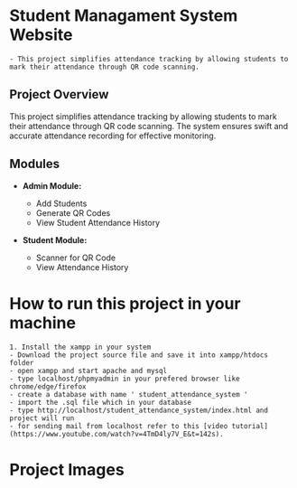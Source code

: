 # Student Managament System Website
    - This project simplifies attendance tracking by allowing students to mark their attendance through QR code scanning. 


## Project Overview

This project simplifies attendance tracking by allowing students to mark their attendance through QR code scanning. The system ensures swift and accurate attendance recording for effective monitoring.

## Modules

- **Admin Module:**
  - Add Students
  - Generate QR Codes
  - View Student Attendance History

- **Student Module:**
  - Scanner for QR Code
  - View Attendance History

# How to run this project in your machine

    1. Install the xampp in your system 
    - Download the project source file and save it into xampp/htdocs folder
    - open xampp and start apache and mysql
    - type localhost/phpmyadmin in your prefered browser like chrome/edge/firefox
    - create a database with name ' student_attendance_system '
    - import the .sql file which in your database 
    - type http://localhost/student_attendance_system/index.html and project will run
    - for sending mail from localhost refer to this [video tutorial](https://www.youtube.com/watch?v=4TmD4ly7V_E&t=142s).

# Project Images


